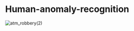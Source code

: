 # Human-anomaly-recognition



![atm_robbery(2)](https://user-images.githubusercontent.com/29899396/182699277-b7629f67-4d25-4faa-93e0-6adc0d08c8d0.gif)
